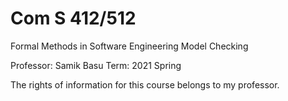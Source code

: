 # Com S 412/512
Formal Methods in Software Engineering
Model Checking

Professor: Samik Basu
Term: 2021 Spring

The rights of information for this course belongs to my professor.
